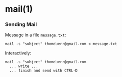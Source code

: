
# mail(1)

### Sending Mail

  Message in a file `message.txt`:

    mail -s "subject" thomduerr@gmail.com < message.txt

  Interactively:

    mail -s "subject" thomduerr@gmail.com
      ... write ...
      ... finish and send with CTRL-D

